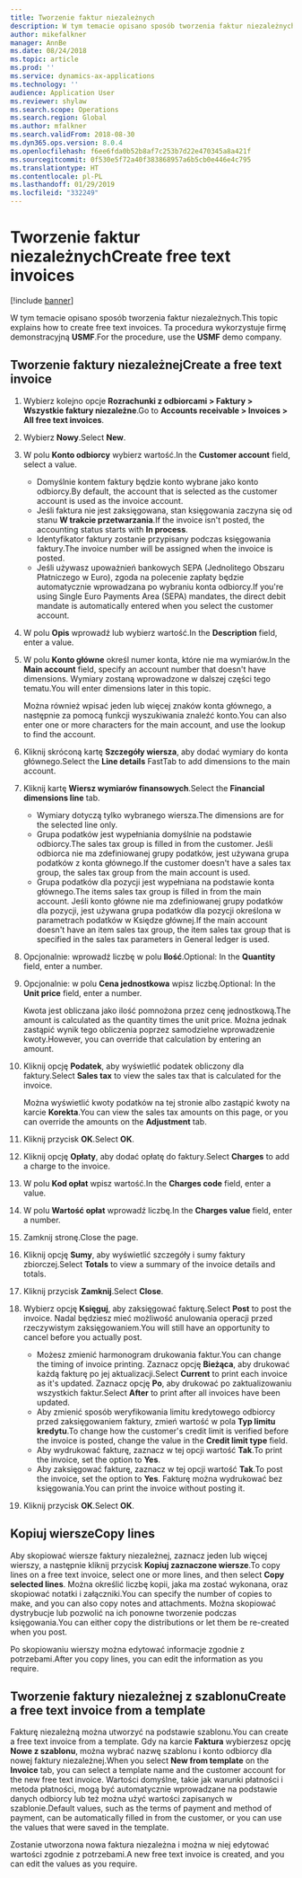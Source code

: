 ```yaml
---
title: Tworzenie faktur niezależnych
description: W tym temacie opisano sposób tworzenia faktur niezależnych.
author: mikefalkner
manager: AnnBe
ms.date: 08/24/2018
ms.topic: article
ms.prod: ''
ms.service: dynamics-ax-applications
ms.technology: ''
audience: Application User
ms.reviewer: shylaw
ms.search.scope: Operations
ms.search.region: Global
ms.author: mfalkner
ms.search.validFrom: 2018-08-30
ms.dyn365.ops.version: 8.0.4
ms.openlocfilehash: f6ee6fda0b52b8af7c253b7d22e470345a8a421f
ms.sourcegitcommit: 0f530e5f72a40f383868957a6b5cb0e446e4c795
ms.translationtype: HT
ms.contentlocale: pl-PL
ms.lasthandoff: 01/29/2019
ms.locfileid: "332249"
---
```

# <a name="create-free-text-invoices"></a><span data-ttu-id="e15cd-103">Tworzenie faktur niezależnych</span><span class="sxs-lookup"><span data-stu-id="e15cd-103">Create free text invoices</span></span>

[!include [banner](../includes/banner.md)]

<span data-ttu-id="e15cd-104">W tym temacie opisano sposób tworzenia faktur niezależnych.</span><span class="sxs-lookup"><span data-stu-id="e15cd-104">This topic explains how to create free text invoices.</span></span> <span data-ttu-id="e15cd-105">Ta procedura wykorzystuje firmę demonstracyjną **USMF**.</span><span class="sxs-lookup"><span data-stu-id="e15cd-105">For the procedure, use the **USMF** demo company.</span></span>

## <a name="create-a-free-text-invoice"></a><span data-ttu-id="e15cd-106">Tworzenie faktury niezależnej</span><span class="sxs-lookup"><span data-stu-id="e15cd-106">Create a free text invoice</span></span>

1. <span data-ttu-id="e15cd-107">Wybierz kolejno opcje **Rozrachunki z odbiorcami \> Faktury \> Wszystkie faktury niezależne**.</span><span class="sxs-lookup"><span data-stu-id="e15cd-107">Go to **Accounts receivable \> Invoices \> All free text invoices**.</span></span>
2. <span data-ttu-id="e15cd-108">Wybierz **Nowy**.</span><span class="sxs-lookup"><span data-stu-id="e15cd-108">Select **New**.</span></span>
3. <span data-ttu-id="e15cd-109">W polu **Konto odbiorcy** wybierz wartość.</span><span class="sxs-lookup"><span data-stu-id="e15cd-109">In the **Customer account** field, select a value.</span></span>

    * <span data-ttu-id="e15cd-110">Domyślnie kontem faktury będzie konto wybrane jako konto odbiorcy.</span><span class="sxs-lookup"><span data-stu-id="e15cd-110">By default, the account that is selected as the customer account is used as the invoice account.</span></span>
    * <span data-ttu-id="e15cd-111">Jeśli faktura nie jest zaksięgowana, stan księgowania zaczyna się od stanu **W trakcie przetwarzania**.</span><span class="sxs-lookup"><span data-stu-id="e15cd-111">If the invoice isn't posted, the accounting status starts with **In process**.</span></span>
    * <span data-ttu-id="e15cd-112">Identyfikator faktury zostanie przypisany podczas księgowania faktury.</span><span class="sxs-lookup"><span data-stu-id="e15cd-112">The invoice number will be assigned when the invoice is posted.</span></span>
    * <span data-ttu-id="e15cd-113">Jeśli używasz upoważnień bankowych SEPA (Jednolitego Obszaru Płatniczego w Euro), zgoda na polecenie zapłaty będzie automatycznie wprowadzana po wybraniu konta odbiorcy.</span><span class="sxs-lookup"><span data-stu-id="e15cd-113">If you're using Single Euro Payments Area (SEPA) mandates, the direct debit mandate is automatically entered when you select the customer account.</span></span>

4. <span data-ttu-id="e15cd-114">W polu **Opis** wprowadź lub wybierz wartość.</span><span class="sxs-lookup"><span data-stu-id="e15cd-114">In the **Description** field, enter a value.</span></span>
5. <span data-ttu-id="e15cd-115">W polu **Konto główne** określ numer konta, które nie ma wymiarów.</span><span class="sxs-lookup"><span data-stu-id="e15cd-115">In the **Main account** field, specify an account number that doesn't have dimensions.</span></span> <span data-ttu-id="e15cd-116">Wymiary zostaną wprowadzone w dalszej części tego tematu.</span><span class="sxs-lookup"><span data-stu-id="e15cd-116">You will enter dimensions later in this topic.</span></span>

    <span data-ttu-id="e15cd-117">Można również wpisać jeden lub więcej znaków konta głównego, a następnie za pomocą funkcji wyszukiwania znaleźć konto.</span><span class="sxs-lookup"><span data-stu-id="e15cd-117">You can also enter one or more characters for the main account, and use the lookup to find the account.</span></span>

6. <span data-ttu-id="e15cd-118">Kliknij skróconą kartę **Szczegóły wiersza**, aby dodać wymiary do konta głównego.</span><span class="sxs-lookup"><span data-stu-id="e15cd-118">Select the **Line details** FastTab to add dimensions to the main account.</span></span>
7. <span data-ttu-id="e15cd-119">Kliknij kartę **Wiersz wymiarów finansowych**.</span><span class="sxs-lookup"><span data-stu-id="e15cd-119">Select the **Financial dimensions line** tab.</span></span>

    * <span data-ttu-id="e15cd-120">Wymiary dotyczą tylko wybranego wiersza.</span><span class="sxs-lookup"><span data-stu-id="e15cd-120">The dimensions are for the selected line only.</span></span>
    * <span data-ttu-id="e15cd-121">Grupa podatków jest wypełniania domyślnie na podstawie odbiorcy.</span><span class="sxs-lookup"><span data-stu-id="e15cd-121">The sales tax group is filled in from the customer.</span></span> <span data-ttu-id="e15cd-122">Jeśli odbiorca nie ma zdefiniowanej grupy podatków, jest używana grupa podatków z konta głównego.</span><span class="sxs-lookup"><span data-stu-id="e15cd-122">If the customer doesn't have a sales tax group, the sales tax group from the main account is used.</span></span>
    * <span data-ttu-id="e15cd-123">Grupa podatków dla pozycji jest wypełniana na podstawie konta głównego.</span><span class="sxs-lookup"><span data-stu-id="e15cd-123">The items sales tax group is filled in from the main account.</span></span> <span data-ttu-id="e15cd-124">Jeśli konto główne nie ma zdefiniowanej grupy podatków dla pozycji, jest używana grupa podatków dla pozycji określona w parametrach podatków w Księdze głównej.</span><span class="sxs-lookup"><span data-stu-id="e15cd-124">If the main account doesn't have an item sales tax group, the item sales tax group that is specified in the sales tax parameters in General ledger is used.</span></span>

8. <span data-ttu-id="e15cd-125">Opcjonalnie: wprowadź liczbę w polu **Ilość**.</span><span class="sxs-lookup"><span data-stu-id="e15cd-125">Optional: In the **Quantity** field, enter a number.</span></span>
9. <span data-ttu-id="e15cd-126">Opcjonalnie: w polu **Cena jednostkowa** wpisz liczbę.</span><span class="sxs-lookup"><span data-stu-id="e15cd-126">Optional: In the **Unit price** field, enter a number.</span></span>

    <span data-ttu-id="e15cd-127">Kwota jest obliczana jako ilość pomnożona przez cenę jednostkową.</span><span class="sxs-lookup"><span data-stu-id="e15cd-127">The amount is calculated as the quantity times the unit price.</span></span> <span data-ttu-id="e15cd-128">Można jednak zastąpić wynik tego obliczenia poprzez samodzielne wprowadzenie kwoty.</span><span class="sxs-lookup"><span data-stu-id="e15cd-128">However, you can override that calculation by entering an amount.</span></span>

10. <span data-ttu-id="e15cd-129">Kliknij opcję **Podatek**, aby wyświetlić podatek obliczony dla faktury.</span><span class="sxs-lookup"><span data-stu-id="e15cd-129">Select **Sales tax** to view the sales tax that is calculated for the invoice.</span></span>

    <span data-ttu-id="e15cd-130">Można wyświetlić kwoty podatków na tej stronie albo zastąpić kwoty na karcie **Korekta**.</span><span class="sxs-lookup"><span data-stu-id="e15cd-130">You can view the sales tax amounts on this page, or you can override the amounts on the **Adjustment** tab.</span></span>

11. <span data-ttu-id="e15cd-131">Kliknij przycisk **OK**.</span><span class="sxs-lookup"><span data-stu-id="e15cd-131">Select **OK**.</span></span>
12. <span data-ttu-id="e15cd-132">Kliknij opcję **Opłaty**, aby dodać opłatę do faktury.</span><span class="sxs-lookup"><span data-stu-id="e15cd-132">Select **Charges** to add a charge to the invoice.</span></span>
13. <span data-ttu-id="e15cd-133">W polu **Kod opłat** wpisz wartość.</span><span class="sxs-lookup"><span data-stu-id="e15cd-133">In the **Charges code** field, enter a value.</span></span>
14. <span data-ttu-id="e15cd-134">W polu **Wartość opłat** wprowadź liczbę.</span><span class="sxs-lookup"><span data-stu-id="e15cd-134">In the **Charges value** field, enter a number.</span></span>
15. <span data-ttu-id="e15cd-135">Zamknij stronę.</span><span class="sxs-lookup"><span data-stu-id="e15cd-135">Close the page.</span></span>
16. <span data-ttu-id="e15cd-136">Kliknij opcję **Sumy**, aby wyświetlić szczegóły i sumy faktury zbiorczej.</span><span class="sxs-lookup"><span data-stu-id="e15cd-136">Select **Totals** to view a summary of the invoice details and totals.</span></span>
17. <span data-ttu-id="e15cd-137">Kliknij przycisk **Zamknij**.</span><span class="sxs-lookup"><span data-stu-id="e15cd-137">Select **Close**.</span></span>
18. <span data-ttu-id="e15cd-138">Wybierz opcję **Księguj**, aby zaksięgować fakturę.</span><span class="sxs-lookup"><span data-stu-id="e15cd-138">Select **Post** to post the invoice.</span></span> <span data-ttu-id="e15cd-139">Nadal będziesz mieć możliwość anulowania operacji przed rzeczywistym zaksięgowaniem.</span><span class="sxs-lookup"><span data-stu-id="e15cd-139">You will still have an opportunity to cancel before you actually post.</span></span>

    * <span data-ttu-id="e15cd-140">Możesz zmienić harmonogram drukowania faktur.</span><span class="sxs-lookup"><span data-stu-id="e15cd-140">You can change the timing of invoice printing.</span></span> <span data-ttu-id="e15cd-141">Zaznacz opcję **Bieżąca**, aby drukować każdą fakturę po jej aktualizacji.</span><span class="sxs-lookup"><span data-stu-id="e15cd-141">Select **Current** to print each invoice as it's updated.</span></span> <span data-ttu-id="e15cd-142">Zaznacz opcję **Po**, aby drukować po zaktualizowaniu wszystkich faktur.</span><span class="sxs-lookup"><span data-stu-id="e15cd-142">Select **After** to print after all invoices have been updated.</span></span>
    * <span data-ttu-id="e15cd-143">Aby zmienić sposób weryfikowania limitu kredytowego odbiorcy przed zaksięgowaniem faktury, zmień wartość w pola **Typ limitu kredytu**.</span><span class="sxs-lookup"><span data-stu-id="e15cd-143">To change how the customer's credit limit is verified before the invoice is posted, change the value in the **Credit limit type** field.</span></span>
    * <span data-ttu-id="e15cd-144">Aby wydrukować fakturę, zaznacz w tej opcji wartość **Tak**.</span><span class="sxs-lookup"><span data-stu-id="e15cd-144">To print the invoice, set the option to **Yes**.</span></span>
    * <span data-ttu-id="e15cd-145">Aby zaksięgować fakturę, zaznacz w tej opcji wartość **Tak**.</span><span class="sxs-lookup"><span data-stu-id="e15cd-145">To post the invoice, set the option to **Yes**.</span></span> <span data-ttu-id="e15cd-146">Fakturę można wydrukować bez księgowania.</span><span class="sxs-lookup"><span data-stu-id="e15cd-146">You can print the invoice without posting it.</span></span>

19. <span data-ttu-id="e15cd-147">Kliknij przycisk **OK**.</span><span class="sxs-lookup"><span data-stu-id="e15cd-147">Select **OK**.</span></span>

## <a name="copy-lines"></a><span data-ttu-id="e15cd-148">Kopiuj wiersze</span><span class="sxs-lookup"><span data-stu-id="e15cd-148">Copy lines</span></span>
<span data-ttu-id="e15cd-149">Aby skopiować wiersze faktury niezależnej, zaznacz jeden lub więcej wierszy, a następnie kliknij przycisk **Kopiuj zaznaczone wiersze**.</span><span class="sxs-lookup"><span data-stu-id="e15cd-149">To copy lines on a free text invoice, select one or more lines, and then select **Copy selected lines**.</span></span> <span data-ttu-id="e15cd-150">Można określić liczbę kopii, jaka ma zostać wykonana, oraz skopiować notatki i załączniki.</span><span class="sxs-lookup"><span data-stu-id="e15cd-150">You can specify the number of copies to make, and you can also copy notes and attachments.</span></span> <span data-ttu-id="e15cd-151">Można skopiować dystrybucje lub pozwolić na ich ponowne tworzenie podczas księgowania.</span><span class="sxs-lookup"><span data-stu-id="e15cd-151">You can either copy the distributions or let them be re-created when you post.</span></span>

<span data-ttu-id="e15cd-152">Po skopiowaniu wierszy można edytować informacje zgodnie z potrzebami.</span><span class="sxs-lookup"><span data-stu-id="e15cd-152">After you copy lines, you can edit the information as you require.</span></span>

## <a name="create-a-free-text-invoice-from-a-template"></a><span data-ttu-id="e15cd-153">Tworzenie faktury niezależnej z szablonu</span><span class="sxs-lookup"><span data-stu-id="e15cd-153">Create a free text invoice from a template</span></span>
<span data-ttu-id="e15cd-154">Fakturę niezależną można utworzyć na podstawie szablonu.</span><span class="sxs-lookup"><span data-stu-id="e15cd-154">You can create a free text invoice from a template.</span></span> <span data-ttu-id="e15cd-155">Gdy na karcie **Faktura** wybierzesz opcję **Nowe z szablonu**, można wybrać nazwę szablonu i konto odbiorcy dla nowej faktury niezależnej.</span><span class="sxs-lookup"><span data-stu-id="e15cd-155">When you select **New from template** on the **Invoice** tab, you can select a template name and the customer account for the new free text invoice.</span></span> <span data-ttu-id="e15cd-156">Wartości domyślne, takie jak warunki płatności i metoda płatności, mogą być automatycznie wprowadzane na podstawie danych odbiorcy lub też można użyć wartości zapisanych w szablonie.</span><span class="sxs-lookup"><span data-stu-id="e15cd-156">Default values, such as the terms of payment and method of payment, can be automatically filled in from the customer, or you can use the values that were saved in the template.</span></span>

<span data-ttu-id="e15cd-157">Zostanie utworzona nowa faktura niezależna i można w niej edytować wartości zgodnie z potrzebami.</span><span class="sxs-lookup"><span data-stu-id="e15cd-157">A new free text invoice is created, and you can edit the values as you require.</span></span>
